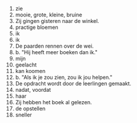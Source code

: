 1. zie
2. mooie, grote, kleine, bruine 
3. Zij gingen gisteren naar de winkel. 
4. practige bloemen
5. ik 
6. ik
7. De paarden rennen over de wei. 
8. b. "Hij heeft meer boeken dan ik."
9. mijn 
10. geelacht
11. kan koomen
12. b. "Als ik je zou zien, zou ik jou helpen."
13. De opdracht wordt door de leerlingen gemaakt.
14. nadat, voordat 
15. haar 
16. Zij hebben het boek al gelezen. 
17. de opstellen 
18. sneller 